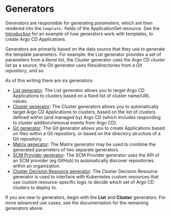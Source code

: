 # Generators

Generators are responsible for generating *parameters*, which are then rendered into the `template:` fields of the ApplicationSet resource. See the [Introduction](index.md) for an example of how generators work with templates, to create Argo CD Applications.

Generators are primarily based on the data source that they use to generate the template parameters. For example: the List generator provides a set of parameters from a *literal list*, the Cluster generator uses the *Argo CD cluster list* as a source, the Git generator uses files/directories from a *Git repository*, and so.

As of this writing there are six generators:

- [List generator](Generators-List.md): The List generator allows you to target Argo CD Applications to clusters based on a fixed list of cluster name/URL values.
- [Cluster generator](Generators-Cluster.md): The Cluster generators allows you to automatically target Argo CD Applications to clusters, based on the list of clusters defined within (and managed by) Argo CD (which includes responding to cluster addition/removal events from Argo CD).
- [Git generator](Generators-Git.md): The Git generator allows you to create Applications based on files within a Git repository, or based on the directory structure of a Git repository.
- [Matrix generator](Generators-Matrix.md): The Matrix generator may be used to combine the generated parameters of two separate generators.
- [SCM Provider generator](Generators-SCM-Provider.md): The SCM Provider generator uses the API of an SCM provider (eg GitHub) to automatically discover repositories within an organization.
- [Cluster Decision Resource generator](Generators-Cluster-Decision-Resource.md): The Cluster Decision Resource generator is used to interface with Kubernetes custom resources that use custom resource-specific logic to decide which set of Argo CD clusters to deploy to.

If you are new to generators, begin with the **List** and **Cluster** generators. For more advanced use cases, see the documentation for the remaining generators above.